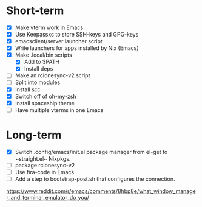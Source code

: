 # Short-term

- [x] Make vterm work in Emacs
- [x] Use Keepassxc to store SSH-keys and GPG-keys
- [x] emacsclient/server launcher script
- [x] Write launchers for apps installed by Nix (Emacs)
- [x] Make .local/bin scripts
  - [x] Add to $PATH
  - [x] Install deps
- [ ] Make an rclonesync-v2 script
- [ ] Split into modules
- [x] Install scc
- [x] Switch off of oh-my-zsh
- [x] Install spaceship theme
- [ ] Have multiple vterms in one Emacs

# Long-term

- [x] Switch .config/emacs/init.el package manager from el-get to ~straight.el~ Nixpkgs.
- [ ] package rclonesync-v2
- [ ] Use fira-code in Emacs
- [ ] Add a step to bootstrap-post.sh that configures the connection.

https://www.reddit.com/r/emacs/comments/8hbp8e/what_window_manager_and_terminal_emulator_do_you/
